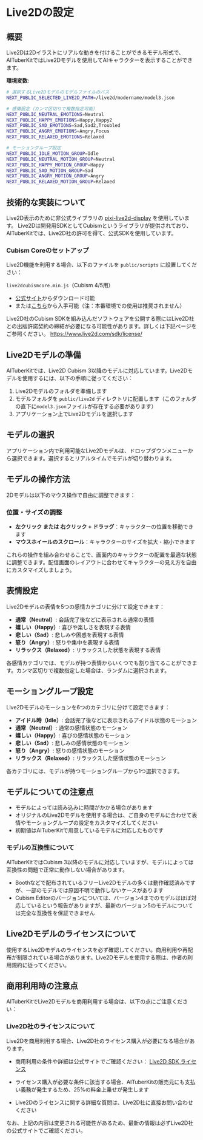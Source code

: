 # Live2Dの設定

## 概要

Live2Dは2Dイラストにリアルな動きを付けることができるモデル形式で、AITuberKitではLive2Dモデルを使用してAIキャラクターを表示することができます。

**環境変数**:

```bash
# 選択するLive2Dモデルのモデルファイルのパス
NEXT_PUBLIC_SELECTED_LIVE2D_PATH=/live2d/modername/model3.json

# 感情設定（カンマ区切りで複数指定可能）
NEXT_PUBLIC_NEUTRAL_EMOTIONS=Neutral
NEXT_PUBLIC_HAPPY_EMOTIONS=Happy,Happy2
NEXT_PUBLIC_SAD_EMOTIONS=Sad,Sad2,Troubled
NEXT_PUBLIC_ANGRY_EMOTIONS=Angry,Focus
NEXT_PUBLIC_RELAXED_EMOTIONS=Relaxed

# モーショングループ設定
NEXT_PUBLIC_IDLE_MOTION_GROUP=Idle
NEXT_PUBLIC_NEUTRAL_MOTION_GROUP=Neutral
NEXT_PUBLIC_HAPPY_MOTION_GROUP=Happy
NEXT_PUBLIC_SAD_MOTION_GROUP=Sad
NEXT_PUBLIC_ANGRY_MOTION_GROUP=Angry
NEXT_PUBLIC_RELAXED_MOTION_GROUP=Relaxed
```

## 技術的な実装について

Live2D表示のために非公式ライブラリの [pixi-live2d-display](https://github.com/RaSan147/pixi-live2d-display) を使用しています。
Live2Dは開発用SDKとしてCubismというライブラリが提供されており、AITuberKitでは、Live2D社の許可を得て、公式SDKを使用しています。

### Cubism Coreのセットアップ

Live2D機能を利用する場合、以下のファイルを `public/scripts` に設置してください：

`live2dcubismcore.min.js`（Cubism 4/5用）

- [公式サイト](https://www.live2d.com/sdk/download/web/)からダウンロード可能
- または[こちら](https://cubism.live2d.com/sdk-web/cubismcore/live2dcubismcore.min.js)から入手可能（注：本番環境での使用は推奨されません）

Live2D社のCubism SDKを組み込んだソフトウェアを公開する際にはLive2D社との出版許諾契約の締結が必要になる可能性があります。詳しくは下記ページをご参照ください。
https://www.live2d.com/sdk/license/

## Live2Dモデルの準備

AITuberKitでは、Live2D Cubism 3以降のモデルに対応しています。Live2Dモデルを使用するには、以下の手順に従ってください：

1. Live2Dモデルのフォルダを準備します
2. モデルフォルダを `public/live2d` ディレクトリに配置します（このフォルダの直下に`model3.json`ファイルが存在する必要があります）
3. アプリケーション上でLive2Dモデルを選択します

## モデルの選択

アプリケーション内で利用可能なLive2Dモデルは、ドロップダウンメニューから選択できます。選択するとリアルタイムでモデルが切り替わります。

## モデルの操作方法

2Dモデルは以下のマウス操作で自由に調整できます：

### 位置・サイズの調整

- **左クリック または 右クリック + ドラッグ**：キャラクターの位置を移動できます
- **マウスホイールのスクロール**：キャラクターのサイズを拡大・縮小できます

これらの操作を組み合わせることで、画面内のキャラクターの配置を最適な状態に調整できます。配信画面のレイアウトに合わせてキャラクターの見え方を自由にカスタマイズしましょう。

## 表情設定

Live2Dモデルの表情を5つの感情カテゴリに分けて設定できます：

- **通常（Neutral）**: 会話完了後などに表示される通常の表情
- **嬉しい（Happy）**: 喜びや楽しさを表現する表情
- **悲しい（Sad）**: 悲しみや困惑を表現する表情
- **怒り（Angry）**: 怒りや集中を表現する表情
- **リラックス（Relaxed）**: リラックスした状態を表現する表情

各感情カテゴリでは、モデルが持つ表情からいくつでも割り当てることができます。カンマ区切りで複数指定した場合は、ランダムに選択されます。

## モーショングループ設定

Live2Dモデルのモーションを6つのカテゴリに分けて設定できます：

- **アイドル時（Idle）**: 会話完了後などに表示されるアイドル状態のモーション
- **通常（Neutral）**: 通常の感情状態のモーション
- **嬉しい（Happy）**: 喜びの感情状態のモーション
- **悲しい（Sad）**: 悲しみの感情状態のモーション
- **怒り（Angry）**: 怒りの感情状態のモーション
- **リラックス（Relaxed）**: リラックスした感情状態のモーション

各カテゴリには、モデルが持つモーショングループから1つ選択できます。

## モデルについての注意点

- モデルによっては読み込みに時間がかかる場合があります
- オリジナルのLive2Dモデルを使用する場合は、ご自身のモデルに合わせて表情やモーショングループの設定をカスタマイズしてください
- 初期値はAITuberKitで用意しているモデルに対応したものです

### モデルの互換性について

AITuberKitではCubism 3以降のモデルに対応していますが、モデルによっては互換性の問題で正常に動作しない場合があります。

- Boothなどで配布されているフリーLive2Dモデルの多くは動作確認済みですが、一部のモデルでは原因不明で動作しないケースがあります
- Cubism Editorのバージョンについては、バージョン4までのモデルはほぼ対応しているという報告がありますが、最新のバージョン5のモデルについては完全な互換性を保証できません

## Live2Dモデルのライセンスについて

使用するLive2Dモデルのライセンスを必ず確認してください。商用利用や再配布が制限されている場合があります。Live2Dモデルを使用する際は、作者の利用規約に従ってください。

## 商用利用時の注意点

AITuberKitでLive2Dモデルを商用利用する場合は、以下の点にご注意ください：

### Live2D社のライセンスについて

Live2Dを商用利用する場合、Live2D社のライセンス購入が必要になる場合があります。

- 商用利用の条件や詳細は公式サイトでご確認ください：
  [Live2D SDK ライセンス](https://www.live2d.com/sdk/license/)

- ライセンス購入が必要な条件に該当する場合、AITuberKitの販売元にも支払い義務が発生するため、25%の料金上乗せが発生します

- Live2Dのライセンスに関する詳細な質問は、Live2D社に直接お問い合わせください

なお、上記の内容は変更される可能性があるため、最新の情報は必ずLive2D社の公式サイトでご確認ください。
